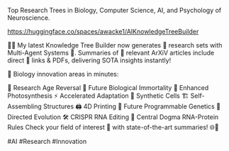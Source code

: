 Top Research Trees in Biology, Computer Science, AI, and Psychology of Neuroscience.

https://huggingface.co/spaces/awacke1/AIKnowledgeTreeBuilder

🌳✨ My latest Knowledge Tree Builder now generates 📜 research sets with Multi-Agent Systems 🤖. Summaries of 📝 relevant ArXiV articles include direct 🔗 links & PDFs, delivering SOTA insights instantly!

🚀 Biology innovation areas in minutes:

🧬 Research Age Reversal
🧪 Future Biological Immortality
🌱 Enhanced Photosynthesis
⚡ Accelerated Adaptation
🧹 Synthetic Cells
🏗️ Self-Assembling Structures
🖨️ 4D Printing
🧩 Future Programmable Genetics
🎯 Directed Evolution
🛠️ CRISPR RNA Editing
🔑 Central Dogma RNA-Protein Rules
Check your field of interest 🔎 with state-of-the-art summaries! 🌐📖

#AI #Research #Innovation
